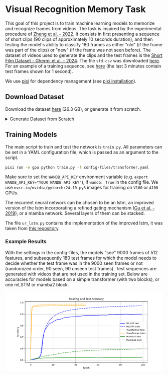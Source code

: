 # Visual Recognition Memory Task

This goal of this project is to train machine learning models to memorize and recognize frames from videos. The task is inspired by the experimental procedure of [Zheng et al. - 2022](https://doi.org/10.1038/s41593-022-01020-w). It consists in first presenting a sequence of short clips (90 clips of approximately 10 seconds duration), and then testing the model's ability to classify 180 frames as either "old" (if the frame was part of the clips) or "new" (if the frame was not seen before). The dataset of videos used to generate the clips and the test frames is the [Short Film Dataset - Ghermi et al. - 2024](https://arxiv.org/abs/2406.10221). The file `sfd.csv` was downloaded [here](https://github.com/ridouaneg/sf20k/blob/main/data/sfd.csv). For an example of a training sequence, see [here](https://drive.switch.ch/index.php/s/zc5zErycNHhOPV2) (the last 3 minutes contain test frames shown for 1 second).

We use [pixi](https://pixi.sh) for dependency management (see [pixi installation](https://pixi.sh/v0.45.0/#installation)).

## Download Dataset

Download the dataset [here](https://drive.switch.ch/index.php/s/R6vof2bXw3vdkEY) (26.3 GB), or generate it from scratch.

<details>
    <summary>Generate Dataset from Scratch</summary>

### Download Videos

```bash
pixi run python download_videos.py
```

### Preprocess Videos

Videos are first preprocessed by feeding each of their frames to a pretrained convolutional neural network (pytorch's resnet18 by default) to extract 512 dimensional feature vectors for each frame.

```bash
pixi run -e gpu python preprocess_videos.py
```

### Generate Dataset
Generate the indices of the frames to be used for training and testing.

```bash
pixi run generate_dataset.py
```

</details>

## Training Models

The main script to train and test the network is `train.py`. All parameters can be set in a YAML configuration file, which is passed as an argument to the script.

```bash
pixi run -e gpu python train.py -f config-files/transformer.yaml
```

Make sure to set the `WANDB_API_KEY` environment variable (e.g. `export WANDB_API_KEY="YOUR WANDB API KEY"`), if `wandb: True` in the config file. We use `nvcr.io/nvidia/pytorch:24.10-py3` images for training on `V100` or `A100` GPUs.

The recurrent neural network can be chosen to be an lstm, an improved version of the lstm incorporating a refined gating mechanism ([Gu et al. - 2019](https://arxiv.org/abs/1910.09890)), or a mamba network. Several layers of them can be stacked.

The file `ur_lstm.py` contains the implementation of the improved lstm, it was taken from [this repository](https://gist.github.com/abhshkdz/185f6babd3858fa7c5f0bc986bbca767).

### Example Results

With the settings in the config-files, the models "see" 9000 frames of 512 features, and subsequently 180 test frames for which the model needs to decide whether the test frame was in the 9000 seen frames or not (randomized order, 90 seen, 90 unseen test frames). Test sequences are generated with videos that are not used in the training set. Below are accuracies for models based on a simple transformer (with two blocks), or one mLSTM or mamba2 block.

![](training_curves.png)
